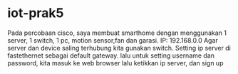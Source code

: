 # iot-prak5

Pada percobaan cisco, saya membuat smarthome dengan menggunakan 1 server, 1 switch, 1 pc, motion sensor,fan dan garasi.
IP: 192.168.0.0
Agar server dan device saling terhubung kita gunakan switch.
Setting ip server di fastethernet sebagai default gateway.
lalu untuk setting username dan password, kita masuk ke web browser lalu ketikkan ip server, dan sign up
